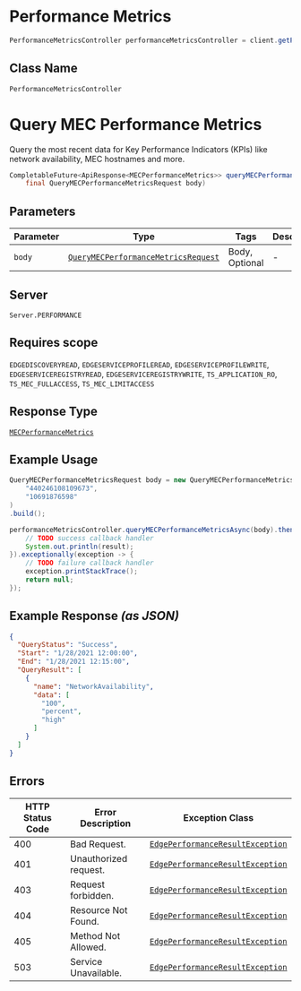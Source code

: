 # Performance Metrics

```java
PerformanceMetricsController performanceMetricsController = client.getPerformanceMetricsController();
```

## Class Name

`PerformanceMetricsController`


# Query MEC Performance Metrics

Query the most recent data for Key Performance Indicators (KPIs) like network availability, MEC hostnames and more.

```java
CompletableFuture<ApiResponse<MECPerformanceMetrics>> queryMECPerformanceMetricsAsync(
    final QueryMECPerformanceMetricsRequest body)
```

## Parameters

| Parameter | Type | Tags | Description |
|  --- | --- | --- | --- |
| `body` | [`QueryMECPerformanceMetricsRequest`](../../doc/models/query-mec-performance-metrics-request.md) | Body, Optional | - |

## Server

`Server.PERFORMANCE`

## Requires scope

`EDGEDISCOVERYREAD`, `EDGESERVICEPROFILEREAD`, `EDGESERVICEPROFILEWRITE`, `EDGESERVICEREGISTRYREAD`, `EDGESERVICEREGISTRYWRITE`, `TS_APPLICATION_RO`, `TS_MEC_FULLACCESS`, `TS_MEC_LIMITACCESS`

## Response Type

[`MECPerformanceMetrics`](../../doc/models/mec-performance-metrics.md)

## Example Usage

```java
QueryMECPerformanceMetricsRequest body = new QueryMECPerformanceMetricsRequest.Builder(
    "440246108109673",
    "10691876598"
)
.build();

performanceMetricsController.queryMECPerformanceMetricsAsync(body).thenAccept(result -> {
    // TODO success callback handler
    System.out.println(result);
}).exceptionally(exception -> {
    // TODO failure callback handler
    exception.printStackTrace();
    return null;
});
```

## Example Response *(as JSON)*

```json
{
  "QueryStatus": "Success",
  "Start": "1/28/2021 12:00:00",
  "End": "1/28/2021 12:15:00",
  "QueryResult": [
    {
      "name": "NetworkAvailability",
      "data": [
        "100",
        "percent",
        "high"
      ]
    }
  ]
}
```

## Errors

| HTTP Status Code | Error Description | Exception Class |
|  --- | --- | --- |
| 400 | Bad Request. | [`EdgePerformanceResultException`](../../doc/models/edge-performance-result-exception.md) |
| 401 | Unauthorized request. | [`EdgePerformanceResultException`](../../doc/models/edge-performance-result-exception.md) |
| 403 | Request forbidden. | [`EdgePerformanceResultException`](../../doc/models/edge-performance-result-exception.md) |
| 404 | Resource Not Found. | [`EdgePerformanceResultException`](../../doc/models/edge-performance-result-exception.md) |
| 405 | Method Not Allowed. | [`EdgePerformanceResultException`](../../doc/models/edge-performance-result-exception.md) |
| 503 | Service Unavailable. | [`EdgePerformanceResultException`](../../doc/models/edge-performance-result-exception.md) |


